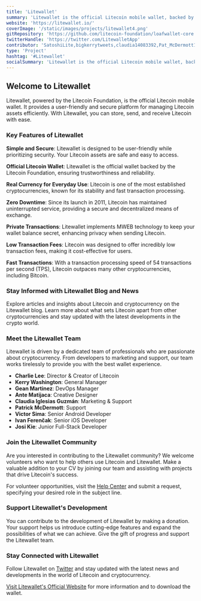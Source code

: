 ```yaml
---
title: 'Litewallet'
summary: 'Litewallet is the official Litecoin mobile wallet, backed by the Litecoin Foundation, offering a simple and secure way to manage Litecoin assets.'
website: 'https://litewallet.io/'
coverImage: '/static/images/projects/litewallet4.png'
gitRepository: 'https://github.com/litecoin-foundation/loafwallet-core'
twitterHandle: 'https://twitter.com/LitewalletApp'
contributor: 'SatoshiLite,bigkerrytweets,claudia14083392,Pat_McDermott17,ferencakIvan,josi_kie'
type: 'Project'
hashtag: '#Litewallet'
socialSummary: 'Litewallet is the official Litecoin mobile wallet, backed by the Litecoin Foundation, offering a simple and secure way to manage Litecoin assets.'
---
```


## Welcome to Litewallet

Litewallet, powered by the Litecoin Foundation, is the official Litecoin mobile wallet. It provides a user-friendly and secure platform for managing Litecoin assets efficiently. With Litewallet, you can store, send, and receive Litecoin with ease.

### Key Features of Litewallet

**Simple and Secure**: Litewallet is designed to be user-friendly while prioritizing security. Your Litecoin assets are safe and easy to access.

**Official Litecoin Wallet**: Litewallet is the official wallet backed by the Litecoin Foundation, ensuring trustworthiness and reliability.

**Real Currency for Everyday Use**: Litecoin is one of the most established cryptocurrencies, known for its stability and fast transaction processing.

**Zero Downtime**: Since its launch in 2011, Litecoin has maintained uninterrupted service, providing a secure and decentralized means of exchange.

**Private Transactions**: Litewallet implements MWEB technology to keep your wallet balance secret, enhancing privacy when sending Litecoin.

**Low Transaction Fees**: Litecoin was designed to offer incredibly low transaction fees, making it cost-effective for users.

**Fast Transactions**: With a transaction processing speed of 54 transactions per second (TPS), Litecoin outpaces many other cryptocurrencies, including Bitcoin.

### Stay Informed with Litewallet Blog and News

Explore articles and insights about Litecoin and cryptocurrency on the Litewallet blog. Learn more about what sets Litecoin apart from other cryptocurrencies and stay updated with the latest developments in the crypto world.

### Meet the Litewallet Team

Litewallet is driven by a dedicated team of professionals who are passionate about cryptocurrency. From developers to marketing and support, our team works tirelessly to provide you with the best wallet experience.

- **Charlie Lee**: Director & Creator of Litecoin
- **Kerry Washington**: General Manager
- **Gean Martinez**: DevOps Manager
- **Ante Matijaca**: Creative Designer
- **Claudia Iglesias Guzmán**: Marketing & Support
- **Patrick McDermott**: Support
- **Victor Sima**: Senior Android Developer
- **Ivan Ferenčak**: Senior iOS Developer
- **Josi Kie**: Junior Full-Stack Developer

### Join the Litewallet Community

Are you interested in contributing to the Litewallet community? We welcome volunteers who want to help others use Litecoin and Litewallet. Make a valuable addition to your CV by joining our team and assisting with projects that drive Litecoin's success.

For volunteer opportunities, visit the [Help Center](https://litewallet.io/help-center) and submit a request, specifying your desired role in the subject line.

### Support Litewallet's Development

You can contribute to the development of Litewallet by making a donation. Your support helps us introduce cutting-edge features and expand the possibilities of what we can achieve. Give the gift of progress and support the Litewallet team.

### Stay Connected with Litewallet

Follow Litewallet on [Twitter](https://twitter.com/LitewalletApp) and stay updated with the latest news and developments in the world of Litecoin and cryptocurrency.

[Visit Litewallet's Official Website](https://litewallet.io/) for more information and to download the wallet.

